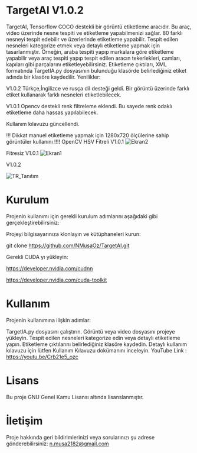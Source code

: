 # TargetAI V1.0.2
TargetAI, Tensorflow COCO destekli bir görüntü etiketleme aracıdır. Bu araç, video üzerinde nesne tespiti ve etiketleme yapabilmenizi sağlar. 80 farklı nesneyi tespit edebilir ve üzerlerinde etiketleme yapabilir. Tespit edilen nesneleri kategorize etmek veya detaylı etiketleme yapmak için tasarlanmıştır.
Örneğin, araba tespiti yapıp markalara göre etiketleme yapabilir veya araç tespiti yapıp tespit edilen aracın tekerlekleri, camları, kapıları gibi parçalarını etiketleyebilirsiniz. Etiketleme çıktıları, XML formatında TargetIA.py dosyasının bulunduğu klasörde belirlediğiniz etiket adında bir klasöre kaydedilir.
Yenilikler:

V1.0.2
Türkçe,İngilizce ve rusça dil desteği geldi.
Bir görüntü üzerinde farklı etiket kullanarak farklı nesneleri etiketlebilecek.

V1.0.1
Opencv destekli renk filtreleme eklendi. 
Bu sayede renk odaklı etiketleme daha hassas yapılabilecek.

Kullanım kılavuzu güncellendi.


!!! Dikkat manuel etiketleme yapmak için 1280x720 ölçülerine sahip görüntüler kullanını !!!!
OpenCV HSV Fitreli V1.0.1
![Ekran2](https://github.com/NMusaOz/TargetAI/assets/114938961/c80c7d87-67bb-4dad-86c4-08cbbd549030)

Fitresiz  V1.0.1
![Ekran1](https://github.com/NMusaOz/TargetAI/assets/114938961/fab12fc4-105e-4814-8f6a-be315d539672)

V1.0.2

![TR_Tanıtım](https://github.com/NMusaOz/TargetAI/assets/114938961/d660a809-3a74-4015-ac80-151f6de187d0)



# Kurulum
Projenin kullanımı için gerekli kurulum adımlarını aşağıdaki gibi gerçekleştirebilirsiniz:

Projeyi bilgisayarınıza klonlayın ve kütüphaneleri kurun:

git clone https://github.com/NMusaOz/TargetAI.git

Gerekli CUDA yı yükleyin:

https://developer.nvidia.com/cudnn

https://developer.nvidia.com/cuda-toolkit


# Kullanım
Projenin kullanımına ilişkin adımlar:

TargetIA.py dosyasını çalıştırın.
Görüntü veya video dosyasını projeye yükleyin.
Tespit edilen nesneleri kategorize edin veya detaylı etiketleme yapın.
Etiketleme çıktılarını belirlediğiniz klasöre kaydedin.
Detaylı kullanım kılavuzu için lütfen Kullanım Kılavuzu dokümanını inceleyin.
YouTube Link : https://youtu.be/Crb21e5_ozc
# Lisans
Bu proje GNU Genel Kamu Lisansı altında lisanslanmıştır.

# İletişim
Proje hakkında geri bildirimlerinizi veya sorularınızı şu adrese gönderebilirsiniz: n.musa2182@gmail.com
